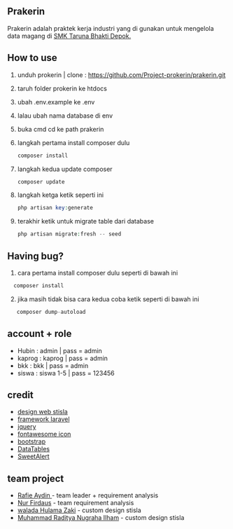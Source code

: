 ## Prakerin
Prakerin adalah praktek kerja industri yang di gunakan untuk mengelola data magang di [SMK Taruna Bhakti Depok.](https://www.smktarunabhakti.net)

## How to use
1. unduh prokerin | clone : <https://github.com/Project-prokerin/prakerin.git>
2. taruh folder prokerin ke htdocs
3. ubah .env.example ke .env
4. lalau ubah nama database di env
5. buka cmd cd ke path prakerin
6. langkah pertama install composer dulu
 
   ```php
   composer install
    ```
7. langkah kedua update composer 
   
   ```php
   composer update
    ```
8. langkah ketga ketik seperti ini
 
   ```php
   php artisan key:generate
   ```
9. terakhir ketik untuk migrate table dari database


   ```php
   php artisan migrate:fresh -- seed
   ```
## Having bug?
1. cara pertama install composer dulu seperti di bawah ini

```php
  composer install
   ```
2. jika masih tidak bisa cara kedua coba ketik seperti di bawah ini

```php
   composer dump-autoload
   ```

## account + role
- Hubin : admin | pass = admin
- kaprog : kaprog | pass = admin
- bkk : bkk | pass = admin
- siswa : siswa 1-5 | pass = 123456

## credit
- [design web stisla](https://getstisla.com/)
- [framework laravel](https://laravel.com/)
- [jquery](https://jquery.com/)
- [fontawesome icon](https://fontawesome.com/)
- [bootstrap](https://getbootstrap.com/docs/4.6/getting-started/introduction/)
- [DataTables](https://datatables.net/)
- [SweetAlert](https://sweetalert2.github.io/)


## team project
- [Rafie Aydin ](https://github.com/Rafieaydin) - team leader + requirement analysis
- [Nur Firdaus](https://github.com/NurFirdausR) - team requirement analysis
- [walada Hulama Zaki](https://github.com/waladahlmzaqi) - custom design stisla
- [Muhammad Raditya Nugraha Ilham](https://github.com/RadityaNugra) - custom design stisla


